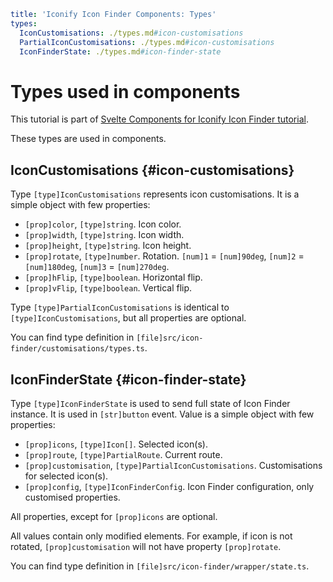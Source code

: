 ```yaml
title: 'Iconify Icon Finder Components: Types'
types:
  IconCustomisations: ./types.md#icon-customisations
  PartialIconCustomisations: ./types.md#icon-customisations
  IconFinderState: ./types.md#icon-finder-state
```

# Types used in components

This tutorial is part of [Svelte Components for Iconify Icon Finder tutorial](./index.md).

These types are used in components.

## IconCustomisations {#icon-customisations}

Type `[type]IconCustomisations` represents icon customisations. It is a simple object with few properties:

- `[prop]color`, `[type]string`. Icon color.
- `[prop]width`, `[type]string`. Icon width.
- `[prop]height`, `[type]string`. Icon height.
- `[prop]rotate`, `[type]number`. Rotation. `[num]1` = `[num]90deg`, `[num]2` = `[num]180deg`, `[num]3` = `[num]270deg`.
- `[prop]hFlip`, `[type]boolean`. Horizontal flip.
- `[prop]vFlip`, `[type]boolean`. Vertical flip.

Type `[type]PartialIconCustomisations` is identical to `[type]IconCustomisations`, but all properties are optional.

You can find type definition in `[file]src/icon-finder/customisations/types.ts`.

## IconFinderState {#icon-finder-state}

Type `[type]IconFinderState` is used to send full state of Icon Finder instance. It is used in `[str]button` event. Value is a simple object with few properties:

- `[prop]icons`, `[type]Icon[]`. Selected icon(s).
- `[prop]route`, `[type]PartialRoute`. Current route.
- `[prop]customisation`, `[type]PartialIconCustomisations`. Customisations for selected icon(s).
- `[prop]config`, `[type]IconFinderConfig`. Icon Finder configuration, only customised properties.

All properties, except for `[prop]icons` are optional.

All values contain only modified elements. For example, if icon is not rotated, `[prop]customisation` will not have property `[prop]rotate`.

You can find type definition in `[file]src/icon-finder/wrapper/state.ts`.
